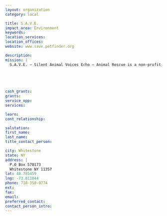 ```yaml
---
layout: organization
category: local

title: S.A.V.E.
impact_area: Environment
keywords: 
location_services: 
location_offices: 
website: www.save.petfinder.org

description: 
mission: |
  S.A.V.E. – Silent Animal Voices Echo – Animal Rescue is a non-profit, no kill, all volunteer rescue group.Our mission is to rescue homeless and abandoned animals, spay, neuter and provide medical care, and then board them at vet offices, boarding facilities and foster homes until we get them adopted ionto the loving homes they need and deserve!

  

  

cash_grants: 
grants: 
service_opp: 
services: 

learn: 
cont_relationship: 

salutation: 
first_name: 
last_name: 
title_contact_person: 

city: Whitestone
state: NY
address: |
  P.O Box 570173  
  Whitestone NY 11357
lat: 40.785459
lng: -73.811044
phone: 718-358-0774
ext: 
fax: 
email: 
preferred_contact: 
contact_person_intro: 
---
```

